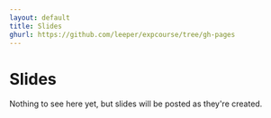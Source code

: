```yaml
---
layout: default
title: Slides
ghurl: https://github.com/leeper/expcourse/tree/gh-pages
---
```


# Slides #

Nothing to see here yet, but slides will be posted as they're created.

<!--
| Slides |
| ------ |
| [Week 1](Slides/Week01.pdf) |
| [Week 2](Slides/Week02.pdf) |
| [Week 3](Slides/Week03.pdf) |
| [Week 4](Slides/Week04.pdf) |
| [Week 5](Slides/Week05.pdf) |
| [Week 6](Slides/Week06.pdf) |
| [Week 7](Slides/Week07.pdf) |
| [Week 8](Slides/Week08.pdf) |
| [Week 9](Slides/Week09.pdf) |
| [Week 10](Slides/Week10.pdf) |
-->